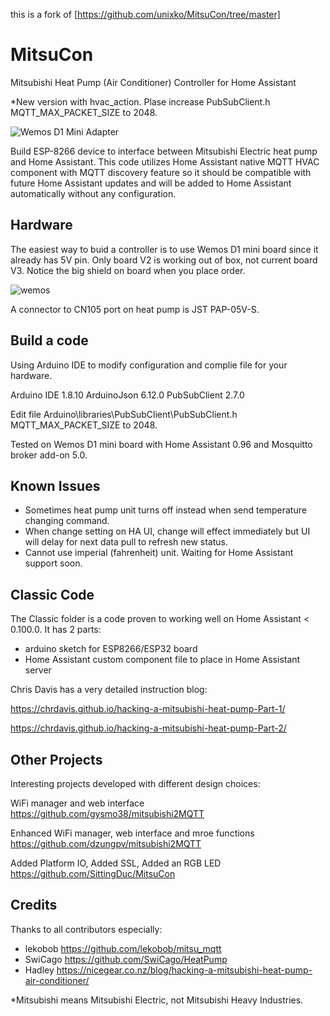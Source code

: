 this is a fork of [https://github.com/unixko/MitsuCon/tree/master]
# MitsuCon
Mitsubishi Heat Pump (Air Conditioner) Controller for Home Assistant

*New version with hvac_action. Plase increase PubSubClient.h MQTT_MAX_PACKET_SIZE to 2048.

![Wemos D1 Mini Adapter](https://user-images.githubusercontent.com/44964969/51798270-c3392980-2242-11e9-8986-cffc5fe4d287.jpg)

Build ESP-8266 device to interface between Mitsubishi Electric heat pump and Home Assistant. This code utilizes Home Assistant native MQTT HVAC component with MQTT discovery feature so it should be compatible with future Home Assistant updates and will be added to Home Assistant automatically without any configuration.

## Hardware
The easiest way to buid a controller is to use Wemos D1 mini board since it already has 5V pin. Only board V2 is working out of box, not current board V3. Notice the big shield on board when you place order.

![wemos](https://user-images.githubusercontent.com/44964969/76160597-137cfd80-615e-11ea-8bf2-d9a6be363fc5.jpg)

A connector to CN105 port on heat pump is JST PAP-05V-S.

## Build a code
Using Arduino IDE to modify configuration and complie file for your hardware.

Arduino IDE 1.8.10
ArduinoJson 6.12.0
PubSubClient 2.7.0

Edit file Arduino\libraries\PubSubClient\PubSubClient.h MQTT_MAX_PACKET_SIZE to 2048.

Tested on Wemos D1 mini board with Home Assistant 0.96 and Mosquitto broker add-on 5.0.

## Known Issues
* Sometimes heat pump unit turns off instead when send temperature changing command.
* When change setting on HA UI, change will effect immediately but UI will delay for next data pull to refresh new status.
* Cannot use imperial (fahrenheit) unit. Waiting for Home Assistant support soon.

## Classic Code
The Classic folder is a code proven to working well on Home Assistant < 0.100.0. It has 2 parts:

* arduino sketch for ESP8266/ESP32 board
* Home Assistant custom component file to place in Home Assistant server

Chris Davis has a very detailed instruction blog:

https://chrdavis.github.io/hacking-a-mitsubishi-heat-pump-Part-1/

https://chrdavis.github.io/hacking-a-mitsubishi-heat-pump-Part-2/

## Other Projects
Interesting projects developed with different design choices: 

WiFi manager and web interface
https://github.com/gysmo38/mitsubishi2MQTT

Enhanced WiFi manager, web interface and mroe functions
https://github.com/dzungpv/mitsubishi2MQTT

Added Platform IO, Added SSL, Added an RGB LED
https://github.com/SittingDuc/MitsuCon


## Credits
Thanks to all contributors especially:
* lekobob https://github.com/lekobob/mitsu_mqtt
* SwiCago https://github.com/SwiCago/HeatPump
* Hadley  https://nicegear.co.nz/blog/hacking-a-mitsubishi-heat-pump-air-conditioner/

*Mitsubishi means Mitsubishi Electric, not Mitsubishi Heavy Industries.
